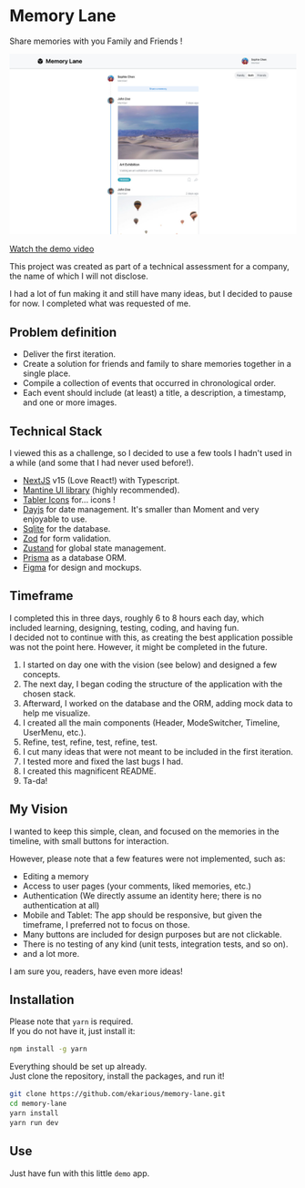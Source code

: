 # Memory Lane

Share memories with you Family and Friends !

![Preview](./memory-lane-preview.jpg)

[Watch the demo video](https://drive.proton.me/urls/48ARNWNK20#zKaGaOhyTNtB)

This project was created as part of a technical assessment for a company, the name of which I will not disclose.  

I had a lot of fun making it and still have many ideas, but I decided to pause for now. 
I completed what was requested of me.

## Problem definition

- Deliver the first iteration.
- Create a solution for friends and family to share memories together in a single place.
- Compile a collection of events that occurred in chronological order.
- Each event should include (at least) a title, a description, a timestamp, and one or more images.

## Technical Stack 

I viewed this as a challenge, so I decided to use a few tools I hadn't used in a while (and some that I had never used before!).

- [NextJS](https://nextjs.org) v15 (Love React!) with Typescript.
- [Mantine UI library](https://mantine.dev/) (highly recommended).
- [Tabler Icons](https://tabler.io/icons) for... icons !
- [Dayjs](https://day.js.org/) for date management. It's smaller than Moment and very enjoyable to use.
- [Sqlite](https://www.sqlite.org/index.html) for the database.
- [Zod](https://zod.dev/) for form validation.
- [Zustand](https://zustand.docs.pmnd.rs/) for global state management.
- [Prisma](https://www.prisma.io) as a database ORM.
- [Figma](https://www.figma.com/) for design and mockups.

## Timeframe

I completed this in three days, roughly 6 to 8 hours each day, which included learning, designing, testing, coding, and having fun.  
I decided not to continue with this, as creating the best application possible was not the point here. However, it might be completed in the future.

1. I started on day one with the vision (see below) and designed a few concepts.
2. The next day, I began coding the structure of the application with the chosen stack.
3. Afterward, I worked on the database and the ORM, adding mock data to help me visualize.
4. I created all the main components (Header, ModeSwitcher, Timeline, UserMenu, etc.).
5. Refine, test, refine, test, refine, test.
6. I cut many ideas that were not meant to be included in the first iteration.
7. I tested more and fixed the last bugs I had.
8. I created this magnificent README.
9. Ta-da!

## My Vision

I wanted to keep this simple, clean, and focused on the memories in the timeline, with small buttons for interaction.

However, please note that a few features were not implemented, such as:
- Editing a memory
- Access to user pages (your comments, liked memories, etc.)
- Authentication (We directly assume an identity here; there is no authentication at all)
- Mobile and Tablet: The app should be responsive, but given the timeframe, I preferred not to focus on those.
- Many buttons are included for design purposes but are not clickable.
- There is no testing of any kind (unit tests, integration tests, and so on).
- and a lot more. 

I am sure you, readers, have even more ideas!

## Installation

Please note that `yarn` is required.  
If you do not have it, just install it:

```bash
npm install -g yarn
```

Everything should be set up already.  
Just clone the repository, install the packages, and run it!

```bash
git clone https://github.com/ekarious/memory-lane.git
cd memory-lane
yarn install
yarn run dev
```

## Use

Just have fun with this little `demo` app.
